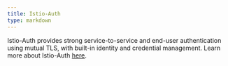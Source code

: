 ```yaml
---
title: Istio-Auth
type: markdown
---
```

Istio-Auth provides strong service-to-service and end-user authentication using mutual TLS, with built-in identity and
credential management. Learn more about Istio-Auth [here](../concepts/network-and-auth/auth.html).
